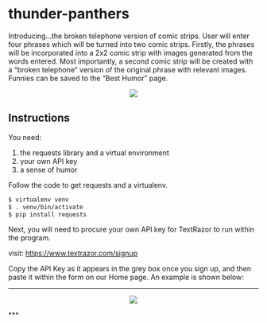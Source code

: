 # thunder-panthers

Introducing...the broken telephone version of comic strips. User will enter four phrases which will be turned into two comic strips. Firstly, the phrases will be incorporated into a 2x2 comic strip with images generated from the words entered. Most importantly, a second comic strip will be created with a “broken telephone” version of the original phrase with relevant images. Funnies can be saved to the “Best Humor” page. 

<p align="center">
<img src="http://i64.tinypic.com/jl2u6c.jpg">
</p>

## Instructions
You need:
1. the requests library and a virtual environment
2. your own API key
3. a sense of humor

Follow the code to get requests and a virtualenv. 
```bash
$ virtualenv venv
$ . venv/bin/activate
$ pip install requests
```
Next, you will need to procure your own API key for TextRazor to run within the program. 

visit: https://www.textrazor.com/signup

Copy the API Key as it appears in the grey box once you sign up, and then paste it within the form on our Home page. An example is shown below: 

***
<p align="center">
<img src="http://i63.tinypic.com/2j35l3r.png">
</p>
***
